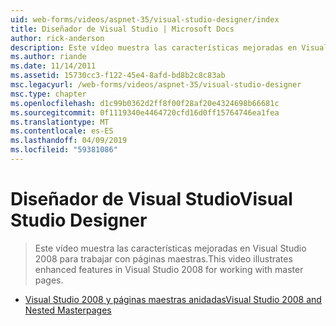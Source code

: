 ```yaml
---
uid: web-forms/videos/aspnet-35/visual-studio-designer/index
title: Diseñador de Visual Studio | Microsoft Docs
author: rick-anderson
description: Este vídeo muestra las características mejoradas en Visual Studio 2008 para trabajar con páginas maestras.
ms.author: riande
ms.date: 11/14/2011
ms.assetid: 15730cc3-f122-45e4-8afd-bd8b2c8c83ab
msc.legacyurl: /web-forms/videos/aspnet-35/visual-studio-designer
msc.type: chapter
ms.openlocfilehash: d1c99b0362d2ff8f00f28af20e4324698b66681c
ms.sourcegitcommit: 0f1119340e4464720cfd16d0ff15764746ea1fea
ms.translationtype: MT
ms.contentlocale: es-ES
ms.lasthandoff: 04/09/2019
ms.locfileid: "59381086"
---
```

# <a name="visual-studio-designer"></a><span data-ttu-id="db7ad-103">Diseñador de Visual Studio</span><span class="sxs-lookup"><span data-stu-id="db7ad-103">Visual Studio Designer</span></span>

> <span data-ttu-id="db7ad-104">Este vídeo muestra las características mejoradas en Visual Studio 2008 para trabajar con páginas maestras.</span><span class="sxs-lookup"><span data-stu-id="db7ad-104">This video illustrates enhanced features in Visual Studio 2008 for working with master pages.</span></span>


- [<span data-ttu-id="db7ad-105">Visual Studio 2008 y páginas maestras anidadas</span><span class="sxs-lookup"><span data-stu-id="db7ad-105">Visual Studio 2008 and Nested Masterpages</span></span>](visual-studio-2008-and-nested-masterpages.md)
